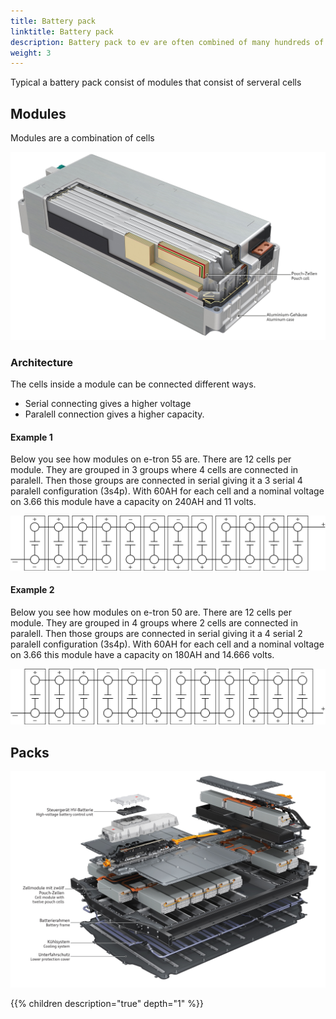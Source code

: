 ```yaml
---
title: Battery pack
linktitle: Battery pack
description: Battery pack to ev are often combined of many hundreds of battery cells.
weight: 3
---
```



Typical a battery pack consist of modules that consist of serveral cells

## Modules

Modules are a combination of cells

![Module](module_lg_pouch.jpg "LG battery module")

### Architecture

The cells inside a module can be connected different ways.

- Serial connecting gives a higher voltage
- Paralell connection gives a higher capacity.

#### Example 1 

Below you see how modules on e-tron 55 are. There are 12 cells per module.
They are grouped in 3 groups where 4 cells are connected in paralell. Then those groups are connected in serial giving it
a 3 serial 4 paralell configuration (3s4p). With 60AH for each cell and a nominal voltage on 3.66 this module have a capacity on
240AH and 11 volts.

![Battery](/models/e-tron/drivetrain/battery/95kwhconnection.drawio.svg/ "3s4p connection")

#### Example 2

Below you see how modules on e-tron 50 are. There are 12 cells per module.
They are grouped in 4 groups where 2 cells are connected in paralell. Then those groups are connected in serial giving it
a 4 serial 2 paralell configuration (3s4p). With 60AH for each cell and a nominal voltage on 3.66 this module have a capacity on
180AH and 14.666 volts.

![Battery](/models/e-tron/drivetrain/battery/71kwhconnection.drawio.svg/ "4s3p connection")

## Packs



![Batterypack](batterypack_e-tron-gt.jpg "Batterypack with 33 modules")

{{% children description="true" depth="1" %}}
